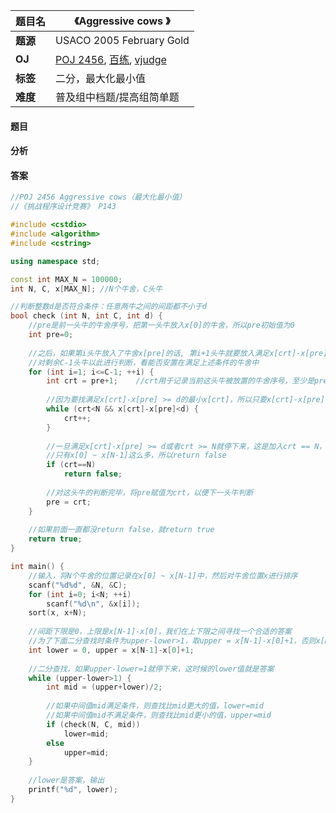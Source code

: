 |题目名|《Aggressive cows 》|  
|---|---|  
|**题源**|USACO 2005 February Gold|  
|**OJ**|[POJ 2456](http://poj.org/problem?id=2456), [百练](http://bailian.openjudge.cn/practice/2456/), [vjudge](https://vjudge.net/problem/POJ-2456)|  
|**标签**|二分，最大化最小值|  
|**难度**|普及组中档题/提高组简单题|  

#### 题目
#### 分析 
#### 答案
```cpp
//POJ 2456 Aggressive cows（最大化最小值）
//《挑战程序设计竞赛》 P143 

#include <cstdio>
#include <algorithm>
#include <cstring>

using namespace std;

const int MAX_N = 100000;
int N, C, x[MAX_N]; //N个牛舍，C头牛

//判断整数d是否符合条件：任意两牛之间的间距都不小于d 
bool check (int N, int C, int d) {
	//pre是前一头牛的牛舍序号，把第一头牛放入x[0]的牛舍，所以pre初始值为0 
	int pre=0;
	
	//之后，如果第i头牛放入了牛舍x[pre]的话, 第i+1头牛就要放入满足x[crt]-x[pre] >= d的最小x[crt]中
	//对剩余C-1头牛以此进行判断，看能否安置在满足上述条件的牛舍中 
	for (int i=1; i<=C-1; ++i) {
		int crt = pre+1;	//crt用于记录当前这头牛被放置的牛舍序号，至少是pre+1
		
		//因为要找满足x[crt]-x[pre] >= d的最小x[crt]，所以只要x[crt]-x[pre] < d就看下一个牛舍(crt++) 
		while (crt<N && x[crt]-x[pre]<d) {
			crt++;
		}
		
		//一旦满足x[crt]-x[pre] >= d或者crt >= N就停下来，这是加入crt == N，说明牛舍不够用，因为牛舍
		//只有x[0] ~ x[N-1]这么多，所以return false 
		if (crt==N)
			return false;
		
		//对这头牛的判断完毕，将pre赋值为crt，以便下一头牛判断 
		pre = crt;
	}
	
	//如果前面一直都没return false，就return true 
	return true;
}

int main() {
	//输入，将N个牛舍的位置记录在x[0] ~ x[N-1]中，然后对牛舍位置x进行排序 
	scanf("%d%d", &N, &C);
	for (int i=0; i<N; ++i)
		scanf("%d\n", &x[i]);
	sort(x, x+N);
	
	//间距下限是0，上限是x[N-1]-x[0]，我们在上下限之间寻找一个合适的答案
	//为了下面二分查找时条件为upper-lower>1，取upper = x[N-1]-x[0]+1，否则x[N-1]-x[0]有可能为1，无法大于1 
	int lower = 0, upper = x[N-1]-x[0]+1;
	
	//二分查找，如果upper-lower=1就停下来，这时候的lower值就是答案 
	while (upper-lower>1) {
		int mid = (upper+lower)/2;
		
		//如果中间值mid满足条件，则查找比mid更大的值，lower=mid
		//如果中间值mid不满足条件，则查找比mid更小的值，upper=mid 
		if (check(N, C, mid))
			lower=mid;
		else
			upper=mid;
	}
	
	//lower是答案，输出 
	printf("%d", lower);
}
```
